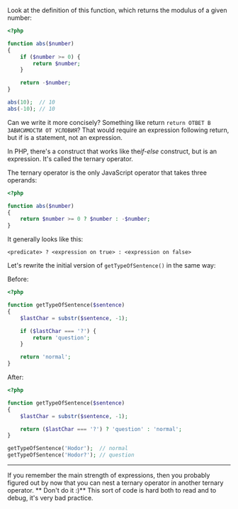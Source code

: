 
Look at the definition of this function, which returns the modulus of a given number:

```php
<?php

function abs($number)
{
    if ($number >= 0) {
        return $number;
    }

    return -$number;
}

abs(10);  // 10
abs(-10); // 10
```

Can we write it more concisely? Something like return `return ОТВЕТ В ЗАВИСИМОСТИ ОТ УСЛОВИЯ`? That would require an expression following return, but if is a statement, not an expression.

In PHP, there's a construct that works like the*if-else* construct, but is an expression. It's called the ternary operator.

The ternary operator is the only JavaScript operator that takes three operands:

```php
<?php

function abs($number)
{
    return $number >= 0 ? $number : -$number;
}
```

It generally looks like this:

```text
<predicate> ? <expression on true> : <expression on false>
```

Let's rewrite the initial version of `getTypeOfSentence()` in the same way:

Before:

```php
<?php

function getTypeOfSentence($sentence)
{
    $lastChar = substr($sentence, -1);

    if ($lastChar === '?') {
        return 'question';
    }

    return 'normal';
}
```

After:

```php
<?php

function getTypeOfSentence($sentence)
{
    $lastChar = substr($sentence, -1);

    return ($lastChar === '?') ? 'question' : 'normal';
}

getTypeOfSentence('Hodor');  // normal
getTypeOfSentence('Hodor?'); // question
```

---

If you remember the main strength of expressions, then you probably figured out by now that you can nest a ternary operator in another ternary operator. ** Don't do it :)** This sort of code is hard both to read and to debug, it's very bad practice.
